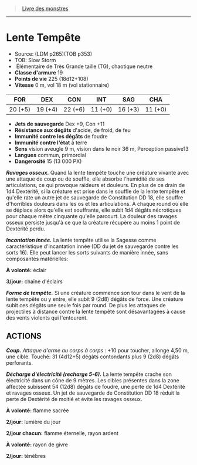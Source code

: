 ﻿> [Livre des monstres](tome_of_beasts.md)

---

# Lente Tempête

- Source: (LDM p265)(TOB p353)
- TOB: Slow Storm
-  Élémentaire de Très Grande taille (TG), chaotique neutre
- **Classe d'armure** 19
- **Points de vie** 225 (18d12+108)
- **Vitesse** 0 m, vol 18 m (vol stationnaire)

|FOR|DEX|CON|INT|SAG|CHA|
|---|---|---|---|---|---|
|20 (+5)|19 (+4)|22 (+6)|11 (+0)|16 (+3)|11 (+0)|

- **Jets de sauvegarde** Dex +9, Con +11
- **Résistance aux dégâts** d'acide, de froid, de feu
- **Immunité contre les dégâts** de foudre
- **Immunité contre l'état** à terre
- **Sens** vision aveugle 9 m, vision dans le noir 36 m, Perception passive13
- **Langues** commun, primordial
- **Dangerosité** 15 (13 000 PX)

**_Ravages osseux._** Quand la lente tempête touche une créature vivante avec une attaque de coup ou de souffle, elle absorbe l'humidité de ses articulations, ce qui provoque raideurs et douleurs. En plus de ce drain de 1d4 Dextérité, si la créature est prise dans le souffle de la lente tempête et qu'elle rate un autre jet de sauvegarde de Constitution DD 18, elle souffre d'horribles douleurs dans les os et les articulations. À chaque round où elle se déplace alors qu'elle est souffrante, elle subit 1d4 dégâts nécrotiques pour chaque mètre cinquante qu'elle parcourt. La douleur des ravages osseux persiste jusqu'à ce que la créature récupère au moins 1 point de Dextérité perdu.

**_Incantation innée._** La lente tempête utilise la Sagesse comme caractéristique d'incantation innée (DD du jet de sauvegarde contre les sorts 16). Elle peut lancer les sorts suivants de manière innée, sans composantes matérielles:

**À volonté:** éclair

**3/jour:** chaîne d'éclairs

**_Forme de tempête._** Si une créature commence son tour dans le vent de la lente tempête ou y entre, elle subit 9 (2d8) dégâts de force. Une créature subit ces dégâts une seule fois par round. De plus les attaques de projectiles à distance contre la lente tempête sont désavantagées à cause des vents violents qui l'entourent.

## ACTIONS

**_Coup._** _Attaque d'arme au corps à corps :_ +10 pour toucher, allonge 4,50 m, une cible. Touché: 31 (4d12+5) dégâts contondants plus 9 (2d8) dégâts perforants.

**_Décharge d'électricité (recharge 5-6)._** La lente tempête crache son électricité dans un cône de 9 mètres. Les cibles présentes dans la zone affectée subissent 54 (12d8) dégâts de foudre, une perte de 1d4 Dextérité et ravages osseux. Un jet de sauvegarde de Constitution DD 18 réduit la perte de Dextérité de moitié et évite les ravages osseux.

**À volonté:** flamme sacrée

**2/jour:** lumière du jour

**2/jour chacun:** flamme éternelle, rayon ardent

**À volonté:** rayon de givre

**2/jour:** ténèbres

